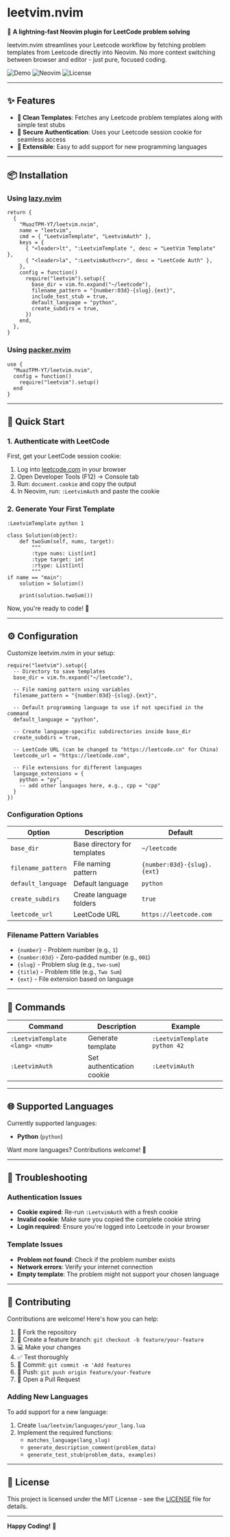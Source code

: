 # leetvim.nvim

🚀 **A lightning-fast Neovim plugin for LeetCode problem solving**

leetvim.nvim streamlines your Leetcode workflow by fetching problem templates from Leetcode directly into Neovim. No more context switching between browser and editor - just pure, focused coding.

![Demo](https://img.shields.io/badge/LeetCode-Templates-orange?style=flat-square) ![Neovim](https://img.shields.io/badge/Neovim-0.9+-green?style=flat-square) ![License](https://img.shields.io/badge/License-MIT-blue?style=flat-square)

---

## ✨ Features

- **🎨 Clean Templates**: Fetches any Leetcode problem templates along with simple test stubs
- **🔐 Secure Authentication**: Uses your Leetcode session cookie for seamless access
- **🔧 Extensible**: Easy to add support for new programming languages

---

## 📦 Installation

### Using [lazy.nvim](https://github.com/folke/lazy.nvim)

```
return {
  {
    "MuazTPM-YT/leetvim.nvim",
    name = "leetvim",
    cmd = { "LeetvimTemplate", "LeetvimAuth" },
    keys = {
      { "<leader>lt", ":LeetvimTemplate ", desc = "LeetVim Template" },
      { "<leader>la", ":LeetvimAuth<cr>", desc = "LeetCode Auth" },
    },
    config = function()
      require("leetvim").setup({
        base_dir = vim.fn.expand("~/leetcode"),
        filename_pattern = "{number:03d}-{slug}.{ext}",
        include_test_stub = true,
        default_language = "python",
        create_subdirs = true,
      })
    end,
  },
}
```

### Using [packer.nvim](https://github.com/wbthomason/packer.nvim)

```
use {
  "MuazTPM-YT/leetvim.nvim",
  config = function()
    require("leetvim").setup()
  end
}
```

---

## 🚀 Quick Start

### 1. Authenticate with LeetCode

First, get your LeetCode session cookie:
1. Log into [leetcode.com](https://leetcode.com) in your browser
2. Open Developer Tools (F12) → Console tab
3. Run: `document.cookie` and copy the output
4. In Neovim, run: `:LeetvimAuth` and paste the cookie

### 2. Generate Your First Template

```
:LeetvimTemplate python 1
```

```
class Solution(object):
    def twoSum(self, nums, target):
        """
        :type nums: List[int]
        :type target: int
        :rtype: List[int]
        """
if name == "main":
    solution = Solution()

    print(solution.twoSum())
```

Now, you're ready to code! 🎉

---

## ⚙️ Configuration

Customize leetvim.nvim in your setup:

```
require("leetvim").setup({
  -- Directory to save templates
  base_dir = vim.fn.expand("~/leetcode"),

  -- File naming pattern using variables
  filename_pattern = "{number:03d}-{slug}.{ext}",

  -- Default programming language to use if not specified in the command
  default_language = "python",

  -- Create language-specific subdirectories inside base_dir
  create_subdirs = true,

  -- LeetCode URL (can be changed to "https://leetcode.cn" for China)
  leetcode_url = "https://leetcode.com",

  -- File extensions for different languages
  language_extensions = {
    python = "py",
    -- add other languages here, e.g., cpp = "cpp"
  }
})
```

### Configuration Options

| Option | Description | Default |
|--------|-------------|---------|
| `base_dir` | Base directory for templates | `~/leetcode` |
| `filename_pattern` | File naming pattern | `{number:03d}-{slug}.{ext}` |
| `default_language` | Default language | `python` |
| `create_subdirs` | Create language folders | `true` |
| `leetcode_url` | LeetCode URL | `https://leetcode.com` |

### Filename Pattern Variables

- `{number}` - Problem number (e.g., `1`)
- `{number:03d}` - Zero-padded number (e.g., `001`)
- `{slug}` - Problem slug (e.g., `two-sum`)
- `{title}` - Problem title (e.g., `Two Sum`)
- `{ext}` - File extension based on language

---

## 🎯 Commands

| Command | Description | Example |
|---------|-------------|---------|
| `:LeetvimTemplate <lang> <num>` | Generate template | `:LeetvimTemplate python 42` |
| `:LeetvimAuth` | Set authentication cookie | `:LeetvimAuth` |

---

## 🌐 Supported Languages

Currently supported languages:
- **Python** (`python`)

Want more languages? Contributions welcome! 🤝

---

## 🔧 Troubleshooting

### Authentication Issues
- **Cookie expired**: Re-run `:LeetvimAuth` with a fresh cookie
- **Invalid cookie**: Make sure you copied the complete cookie string
- **Login required**: Ensure you're logged into Leetcode in your browser

### Template Issues
- **Problem not found**: Check if the problem number exists
- **Network errors**: Verify your internet connection
- **Empty template**: The problem might not support your chosen language

---

## 🤝 Contributing

Contributions are welcome! Here's how you can help:

1. 🍴 Fork the repository
2. 🌟 Create a feature branch: `git checkout -b feature/your-feature`
3. 💻 Make your changes
4. ✅ Test thoroughly
5. 📝 Commit: `git commit -m 'Add features`
6. 🚀 Push: `git push origin feature/your-feature`
7. 🎯 Open a Pull Request

### Adding New Languages

To add support for a new language:

1. Create `lua/leetvim/languages/your_lang.lua`
2. Implement the required functions:
   - `matches_language(lang_slug)`
   - `generate_description_comment(problem_data)`
   - `generate_test_stub(problem_data, examples)`

---

## 📄 License

This project is licensed under the MIT License - see the [LICENSE](LICENSE) file for details.

---

**Happy Coding!** 🚀
